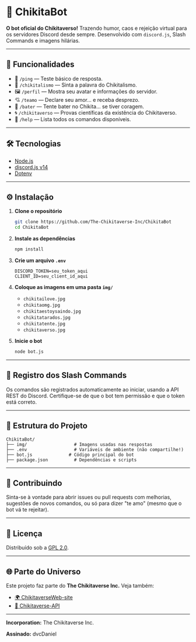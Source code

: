# 🤖 ChikitaBot

**O bot oficial do Chikitaverso!**
Trazendo humor, caos e rejeição virtual para os servidores Discord desde sempre.
Desenvolvido com `discord.js`, Slash Commands e imagens hilárias.

---

## 🚀 Funcionalidades

* 🏓 `/ping` — Teste básico de resposta.
* 🧠 `/chikitalismo` — Sinta a palavra do Chikitalismo.
* 🖼 `/perfil` — Mostra seu avatar e informações do servidor.
* 💘 `/teamo` — Declare seu amor… e receba desprezo.
* 🥊 `/bater` — Tente bater no Chikita… se tiver coragem.
* 🌀 `/chikitaverso` — Provas científicas da existência do Chikitaverso.
* 📜 `/help` — Lista todos os comandos disponíveis.

---

## 🛠 Tecnologias

* [Node.js](https://nodejs.org)
* [discord.js v14](https://discord.js.org)
* [Dotenv](https://www.npmjs.com/package/dotenv)

---

## ⚙️ Instalação

1. **Clone o repositório**

   ```bash
   git clone https://github.com/The-Chikitaverse-Inc/ChikitaBot
   cd ChikitaBot
   ```

2. **Instale as dependências**

   ```bash
   npm install
   ```

3. **Crie um arquivo `.env`**

   ```env
   DISCORD_TOKEN=seu_token_aqui
   CLIENT_ID=seu_client_id_aqui
   ```

4. **Coloque as imagens em uma pasta `img/`**

   * `chikitailove.jpg`
   * `chikitaomg.jpg`
   * `chikitaestoysaindo.jpg`
   * `chikitatarados.jpg`
   * `chikitatente.jpg`
   * `chikitaverso.jpg`

5. **Inicie o bot**

   ```bash
   node bot.js
   ```

---

## 🧪 Registro dos Slash Commands

Os comandos são registrados automaticamente ao iniciar, usando a API REST do Discord. Certifique-se de que o bot tem permissão e que o token está correto.

---

## 📂 Estrutura do Projeto

```
ChikitaBot/
├── img/                  # Imagens usadas nas respostas
├── .env                  # Variáveis de ambiente (não compartilhe!)
├── bot.js              # Código principal do bot
├── package.json          # Dependências e scripts
```

---

## 🤝 Contribuindo

Sinta-se à vontade para abrir issues ou pull requests com melhorias, sugestões de novos comandos, ou só para dizer "te amo" (mesmo que o bot vá te rejeitar).

---

## 📜 Licença

Distribuído sob a [GPL 2.0](LICENSE).

---

## 🌐 Parte do Universo

Este projeto faz parte do **The Chikitaverse Inc.**
Veja também:

* [🌍 ChikitaverseWeb-site](https://github.com/The-Chikitaverse-Inc/ChikitaverseWeb-site)
* [🧠 Chikitaverse-API](https://github.com/The-Chikitaverse-Inc/Chikitaverse-API)

---

**Incorporation:** The Chikitaverse Inc.

**Assinado:** dvcDaniel
